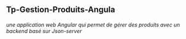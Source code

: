 <h2>Tp-Gestion-Produits-Angula
<h6>une application web Angular qui permet de gérer des produits avec un backend basé sur Json-server  
